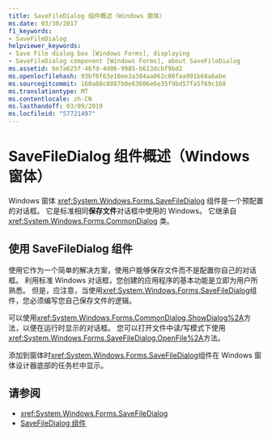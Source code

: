 ```yaml
---
title: SaveFileDialog 组件概述（Windows 窗体）
ms.date: 03/30/2017
f1_keywords:
- SaveFileDialog
helpviewer_keywords:
- Save File dialog box [Windows Forms], displaying
- SaveFileDialog component [Windows Forms], about SaveFileDialog
ms.assetid: be7a625f-46fd-4d06-9985-b613dcbf9bd2
ms.openlocfilehash: 93bf0f63e18ee3a384aa062c80faa991b68a6abe
ms.sourcegitcommit: 160a88c8087b0e63606e6e35f9bd57fa5f69c168
ms.translationtype: MT
ms.contentlocale: zh-CN
ms.lasthandoff: 03/09/2019
ms.locfileid: "57721497"
---
```

# <a name="savefiledialog-component-overview-windows-forms"></a>SaveFileDialog 组件概述（Windows 窗体）
Windows 窗体 <xref:System.Windows.Forms.SaveFileDialog> 组件是一个预配置的对话框。 它是标准相同**保存文件**对话框中使用的 Windows。 它继承自 <xref:System.Windows.Forms.CommonDialog> 类。  
  
## <a name="working-with-the-savefiledialog-component"></a>使用 SaveFileDialog 组件  
 使用它作为一个简单的解决方案，使用户能够保存文件而不是配置你自己的对话框。 利用标准 Windows 对话框，您创建的应用程序的基本功能是立即为用户所熟悉。 但是，应注意，当使用<xref:System.Windows.Forms.SaveFileDialog>组件，您必须编写您自己保存文件的逻辑。  
  
 可以使用<xref:System.Windows.Forms.CommonDialog.ShowDialog%2A>方法，以便在运行时显示的对话框。 您可以打开文件中读/写模式下使用<xref:System.Windows.Forms.SaveFileDialog.OpenFile%2A>方法。  
  
 添加到窗体时<xref:System.Windows.Forms.SaveFileDialog>组件在 Windows 窗体设计器底部的任务栏中显示。  
  
## <a name="see-also"></a>请参阅
- <xref:System.Windows.Forms.SaveFileDialog>
- [SaveFileDialog 组件](savefiledialog-component-windows-forms.md)
